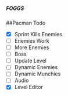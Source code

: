 ##### FOGGS

##Pacman Todo
- [X] Sprint Kills Enemies
- [ ] Enemies Work
- [ ] More Enemies
- [ ] Boss
- [ ] Update Level
- [ ] Dynamic Enemies
- [ ] Dynamic Munchies
- [ ] Audio
- [X] Level Editor
